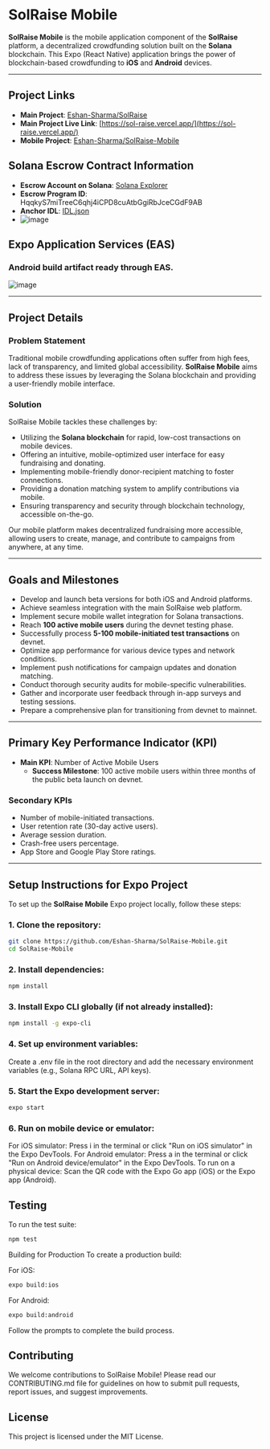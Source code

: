 # SolRaise Mobile

**SolRaise Mobile** is the mobile application component of the **SolRaise** platform, a decentralized crowdfunding solution built on the **Solana** blockchain. This Expo (React Native) application brings the power of blockchain-based crowdfunding to **iOS** and **Android** devices.

---

## Project Links

- **Main Project**: [Eshan-Sharma/SolRaise](https://github.com/Eshan-Sharma/SolRaise)
- **Main Project Live Link**: [https://sol-raise.vercel.app/](https://sol-raise.vercel.app/)
- **Mobile Project**: [Eshan-Sharma/SolRaise-Mobile](https://github.com/Eshan-Sharma/SolRaise-Mobile)

## Solana Escrow Contract Information

- **Escrow Account on Solana**: [Solana Explorer](https://explorer.solana.com/tx/3hpSchewHDvWHm6B9Wk5KqtDjrhzdJDTdafad7iym6sAMnNmXksMKiEzy2NdMgLAP4LRsjN3X2p6F6Xf5XvQbALN?cluster=devnet)
- **Escrow Program ID**: HqqkyS7miTreeC6qhj4iCPD8cuAtbGgiRbJceCGdF9AB
- **Anchor IDL**: [IDL.json](idl.json)
- ![image](https://github.com/user-attachments/assets/24cef897-ac4b-444f-8bfa-d2cf3805c37a)

## Expo Application Services (EAS)

### Android build artifact ready through EAS.

![image](https://github.com/user-attachments/assets/92c73d20-6195-435c-9310-bed39b4591ff)

---

## Project Details

### Problem Statement

Traditional mobile crowdfunding applications often suffer from high fees, lack of transparency, and limited global accessibility. **SolRaise Mobile** aims to address these issues by leveraging the Solana blockchain and providing a user-friendly mobile interface.

### Solution

SolRaise Mobile tackles these challenges by:

- Utilizing the **Solana blockchain** for rapid, low-cost transactions on mobile devices.
- Offering an intuitive, mobile-optimized user interface for easy fundraising and donating.
- Implementing mobile-friendly donor-recipient matching to foster connections.
- Providing a donation matching system to amplify contributions via mobile.
- Ensuring transparency and security through blockchain technology, accessible on-the-go.

Our mobile platform makes decentralized fundraising more accessible, allowing users to create, manage, and contribute to campaigns from anywhere, at any time.

---

## Goals and Milestones

- Develop and launch beta versions for both iOS and Android platforms.
- Achieve seamless integration with the main SolRaise web platform.
- Implement secure mobile wallet integration for Solana transactions.
- Reach **100 active mobile users** during the devnet testing phase.
- Successfully process **5-100 mobile-initiated test transactions** on devnet.
- Optimize app performance for various device types and network conditions.
- Implement push notifications for campaign updates and donation matching.
- Conduct thorough security audits for mobile-specific vulnerabilities.
- Gather and incorporate user feedback through in-app surveys and testing sessions.
- Prepare a comprehensive plan for transitioning from devnet to mainnet.

---

## Primary Key Performance Indicator (KPI)

- **Main KPI**: Number of Active Mobile Users
  - **Success Milestone**: 100 active mobile users within three months of the public beta launch on devnet.

### Secondary KPIs

- Number of mobile-initiated transactions.
- User retention rate (30-day active users).
- Average session duration.
- Crash-free users percentage.
- App Store and Google Play Store ratings.

---

## Setup Instructions for Expo Project

To set up the **SolRaise Mobile** Expo project locally, follow these steps:

### 1. Clone the repository:

```bash
git clone https://github.com/Eshan-Sharma/SolRaise-Mobile.git
cd SolRaise-Mobile
```

### 2. Install dependencies:

```bash
npm install
```

### 3. Install Expo CLI globally (if not already installed):

```bash
npm install -g expo-cli
```

### 4. Set up environment variables:

Create a .env file in the root directory and add the necessary environment variables (e.g., Solana RPC URL, API keys).

### 5. Start the Expo development server:

```bash
expo start
```

### 6. Run on mobile device or emulator:

For iOS simulator: Press i in the terminal or click "Run on iOS simulator" in the Expo DevTools.
For Android emulator: Press a in the terminal or click "Run on Android device/emulator" in the Expo DevTools.
To run on a physical device: Scan the QR code with the Expo Go app (iOS) or the Expo app (Android).

## Testing

To run the test suite:

```bash
npm test
```

Building for Production
To create a production build:

For iOS:

```bash
expo build:ios
```

For Android:

```bash
expo build:android
```

Follow the prompts to complete the build process.

## Contributing

We welcome contributions to SolRaise Mobile! Please read our CONTRIBUTING.md file for guidelines on how to submit pull requests, report issues, and suggest improvements.

## License

This project is licensed under the MIT License.
